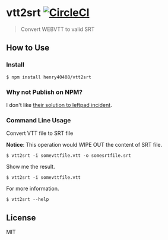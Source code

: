 # vtt2srt [![CircleCI](https://circleci.com/gh/henry40408/vtt2srt.svg?style=shield)](https://circleci.com/gh/henry40408/vtt2srt)

> Convert WEBVTT to valid SRT

## How to Use

### Install

```shell
$ npm install henry40408/vtt2srt
```

### Why not Publish on NPM?

I don't like [their solution to leftpad incident](http://blog.npmjs.org/post/141577284765/kik-left-pad-and-npm).

### Command Line Usage

Convert VTT file to SRT file

**Notice**: This operation would WIPE OUT the content of SRT file.

```shell
$ vtt2srt -i somevttfile.vtt -o somesrtfile.srt
```

Show me the result.

```shell
$ vtt2srt -i somevttfile.vtt
```

For more information.

```shell
$ vtt2srt --help
```

## License

MIT
